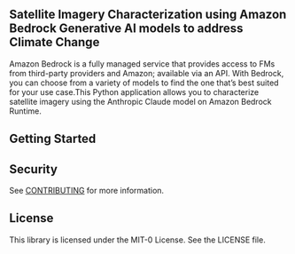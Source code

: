 ## Satellite Imagery Characterization using Amazon Bedrock Generative AI models to address Climate Change
Amazon Bedrock is a fully managed service that provides access to FMs from third-party providers and Amazon; available via an API. With Bedrock, you can choose from a variety of models to find the one that’s best suited for your use case.This Python application allows you to characterize satellite imagery using the Anthropic Claude model on Amazon Bedrock Runtime.

## Getting Started

## Security

See [CONTRIBUTING](CONTRIBUTING.md#security-issue-notifications) for more information.

## License

This library is licensed under the MIT-0 License. See the LICENSE file.

